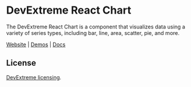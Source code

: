 # DevExtreme React Chart

The DevExtreme React Chart is a component that visualizes data using a variety of series types, including bar, line, area, scatter, pie, and more.

[Website](https://devexpress.github.io/devextreme-reactive/react/chart/)
|
[Demos](https://devexpress.github.io/devextreme-reactive/react/chart/demos/)
|
[Docs](https://devexpress.github.io/devextreme-reactive/react/chart/docs/)

## License

[DevExtreme licensing](https://js.devexpress.com/licensing/).
